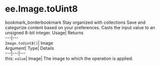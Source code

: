  
#  ee.Image.toUint8 
bookmark_borderbookmark Stay organized with collections  Save and categorize content based on your preferences.
Casts the input value to an unsigned 8-bit integer. 
Usage| Returns  
---|---  
`Image.toUint8()`| Image  
Argument| Type| Details  
---|---|---  
this: `value`| Image| The image to which the operation is applied.  
